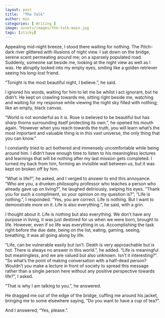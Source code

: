 ```yaml
---
layout: post
title:  "The Talk"
author: min
categories: [ Writing ]
image: assets/images/the-talk-main.jpg
tags: [sticky]
---
```


Appealing mid-night breeze, I stood there waiting for nothing. 
The Pitch-dark river glittered with illusions of night view. 
I sat down on the bridge, serene scent permeating around me; on a sparsely populated road. 
Suddenly, someone sat beside me, looking at the night view as well as I was. 
He abruptly looked into my empty eyes, smiling like a golden retriever seeing his long-lost friend.

“Tonight is the most beautiful night, I believe.”, he said.

I ignored his words, waiting for him to let me be whilst I act ignorant, but he didn’t. He kept on crawling towards me, sitting right beside me, watching and waiting for my response while viewing the night sky filled with nothing; like an empty, black canvas.

“World is not wonderful as it is. Rose is believed to be beautiful but has sharp thorns surrounding itself protecting its own.”, he opened his mouth again. 
“However when you reach towards the truth, you will learn what’s the most important and valuable thing is in this vast universe, the only thing that you can know.”

I constantly tried to act bothered and immensely uncomfortable while being around him. 
I didn’t have enough time to listen to his meaningless lectures and learnings that will be nothing after my last mission gets completed. 
I turned my back from him, forming an invisible wall between us, but it was kept on broken off by him.

“What is life?”, he asked, and I verged to answer to end this annoyance.
“Who are you, a drunken philosophy professor who teaches a person who already gave up on living?”, he laughed deliriously, swiping his eyes.
“Thank you for such a compliment, so your opinion on my question is?”, “Life is nothing.”, I responded.
“Yes, you are correct. Life is nothing. But I want to demonstrate more on it. Life is also everything.”, he said, with a grin.

I thought about it. Life is nothing but also everything. We don’t have any purpose in living, it was just destined for us when we were born, brought to life. However, even if so life was everything in us. 
Accomplishing the task right before the due date, being on the list, eating, gaming, seeing, breathing, it was all going along by life.

“Life, can be vulnerable easily but isn’t. Death is very approachable but is not. There is always no answer in this world.”, he added. “Life is meaningful but meaningless, and we are valued but also unknown. Isn’t it interesting?”.
“So what’s the point of making conversation with a half-dead person? Wouldn’t you make a lecture in front of society to spread this message rather than a single person here without any positive perspective towards life?”, I asked.

“That is why I am talking to you.”, he answered.

He dragged me out of the edge of the bridge, cuffing me around his jacket, bringing me to some elsewhere saying,
“Do you want to have a cup of tea?”.

And I answered,
“Yes, please.”.
